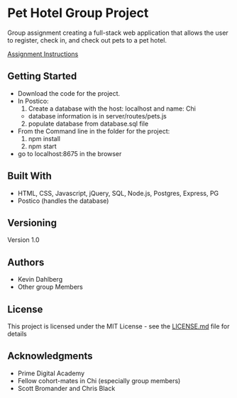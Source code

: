 # Pet Hotel Group Project
Group assignment creating a full-stack web application that allows the user to register, check in, and check out pets to a pet hotel.

[Assignment Instructions](https://github.com/KevinDahlberg/pet-hotel/blob/master/instructions.md)


## Getting Started

* Download the code for the project.
* In Postico:
  1. Create a database with the host: localhost and name: Chi
    * database information is in server/routes/pets.js
  2. populate database from database.sql file
* From the Command line in the folder for the project:
  1. npm install
  2. npm start
* go to localhost:8675 in the browser

## Built With

* HTML, CSS, Javascript, jQuery, SQL, Node.js, Postgres, Express, PG
* Postico (handles the database)

## Versioning

Version 1.0

## Authors

* Kevin Dahlberg
* Other group Members

## License

This project is licensed under the MIT License - see the [LICENSE.md](LICENSE.md) file for details

## Acknowledgments

* Prime Digital Academy
* Fellow cohort-mates in Chi (especially group members)
* Scott Bromander and Chris Black
